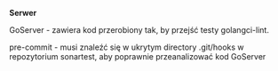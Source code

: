 **Serwer**

GoServer - zawiera kod przerobiony tak, by przejść testy golangci-lint.

pre-commit - musi znaleźć się w ukrytym directory .git/hooks w repozytorium sonartest, aby poprawnie przeanalizować kod GoServer
